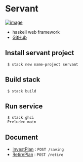 # Servant
[![image](https://www.servant.dev/images/servant.png)](https://www.servant.dev/)
- haskell web framework
- [GitHub](https://github.com/haskell-servant/servant)

## Install servant project
```shell
 $ stack new name-project servant
```
## Build stack
```shell
 $ stack build
```
## Run service
```shell
 $ stack ghci
 Prelude> main
```
## Document
 * [InvestPlan]() : `POST /saving` 
 * [RetirePlan]() : `POST /retire`


